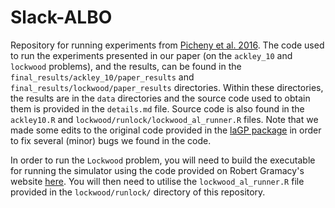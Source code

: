 # Slack-ALBO

Repository for running experiments from [Picheny et al.
2016](https://arxiv.org/pdf/1605.09466.pdf). The code used to run the
experiments presented in our paper (on the `ackley_10` and `lockwood` problems), and the
results, can be found in the `final_results/ackley_10/paper_results` and
`final_results/lockwood/paper_results` directories. Within these directories, the
results are in the `data` directories and the source code used to obtain them is
provided in the `details.md` file. Source code is also found in the `ackley10.R` and
`lockwood/runlock/lockwood_al_runner.R` files. Note that we made some edits to the
original code provided in the [laGP package](https://bobby.gramacy.com/r_packages/laGP/)
in order to fix several (minor) bugs we found in the code. 

In order to run the `Lockwood` problem, you will need to build the executable for
running the simulator using the code provided on Robert Gramacy's website
[here](https://bobby.gramacy.com/surrogates/). You will then need to utilise the
`lockwood_al_runner.R` file provided in the `lockwood/runlock/` directory of this repository. 
